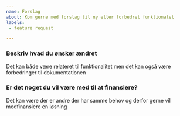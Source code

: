 ```yaml
---
name: Forslag
about: Kom gerne med forslag til ny eller forbedret funktionatet
labels:
 - feature request

---
```


### Beskriv hvad du ønsker ændret
Det kan både være relateret til funktionalitet men det kan også være forbedringer til dokumentationen

### Er det noget du vil være med til at finansiere?
Det kan være der er andre der har samme behov og derfor gerne vil medfinansiere en løsning
